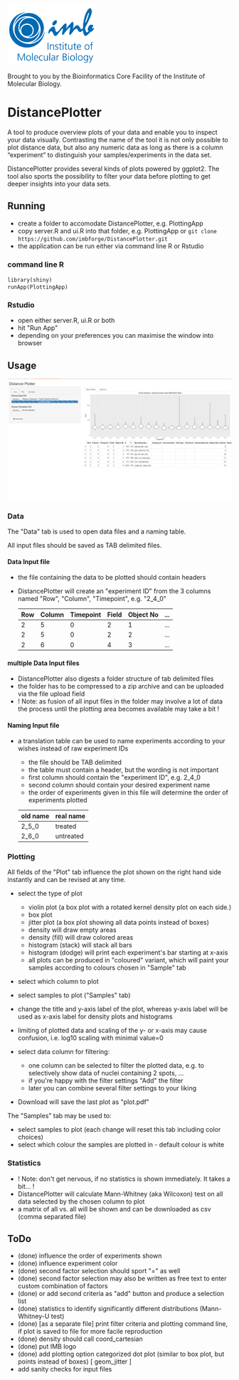 ![IMB_logo](figures/IMB_logo.png "IMB logo")

Brought to you by the Bioinformatics Core Facility of the Institute of Molecular Biology.

# DistancePlotter #

A tool to produce overview plots of your data and enable you to inspect your data visually. Contrasting the name of the tool it is not only possible to plot distance data, but also any numeric data as long as there is a column “experiment” to distinguish your samples/experiments in the data set.

DistancePlotter provides several kinds of plots powered by ggplot2. The tool also sports the possibility to filter your data before plotting to get deeper insights into your data sets.

## Running ##

- create a folder to accomodate DistancePlotter, e.g. PlottingApp
- copy server.R and ui.R into that folder, e.g. PlottingApp or `git clone https://github.com/imbforge/DistancePlotter.git`
- the application can be run either via command line R or Rstudio

### command line R ###
    library(shiny)
    runApp(PlottingApp)


### Rstudio ###
- open either server.R, ui.R or both
- hit "Run App"
- depending on your preferences you can maximise the window into browser

## Usage ##

![screenshot_mainwindow](figures/main_window_v2.png "Main Window 1")

### Data ###
The "Data" tab is used to open data files and a naming table.

All input files should be saved as TAB delimited files.

#### Data Input file ####

- the file containing the data to be plotted should contain headers
- DistancePlotter will create an "experiment ID" from the 3 columns named "Row", "Column", "Timepoint", e.g. "2_4_0"

    |Row|Column|Timepoint|Field|Object No| ... |
    |---|------|---------|-----|---------|-----|
    |2  |5     |0        |2    |1        | ... |
    |2  |5     |0        |2    |2        | ... |
    |2  |6     |0        |4    |3        | ... |

#### multiple Data Input files ####

- DistancePlotter also digests a folder structure of tab delimited files
- the folder has to be compressed to a zip archive and can be uploaded via the file upload field
- ! Note: as fusion of all input files in the folder may involve a lot of data the process until the plotting area becomes available may take a bit !

#### Naming Input file ####

- a translation table can be used to name experiments according to your wishes instead of raw experiment IDs

    - the file should be TAB delimited
    - the table must contain a header, but the wording is not important
    - first column should contain the "experiment ID", e.g. 2_4_0
    - second column should contain your desired experiment name
    - the order of experiments given in this file will determine the order of experiments plotted

    | old name | real name |
    |----------|-----------|
    |  2_5_0   | treated   |
    |  2_6_0   | untreated |


### Plotting ###
All fields of the "Plot" tab influence the plot shown on the right hand side instantly and can be revised at any time.

- select the type of plot
    - violin plot (a box plot with a rotated kernel density plot on each side.)
    - box plot
    - jitter plot (a box plot showing all data points instead of boxes)
    - density will draw empty areas
    - density (fill) will draw colored areas
    - histogram (stack) will stack all bars
    - histogram (dodge) will print each experiment's bar starting at x-axis
    - all plots can be produced in "coloured" variant, which will paint your samples according to colours chosen in "Sample" tab

- select which column to plot
- select samples to plot ("Samples" tab)


- change the title and y-axis label of the plot, whereas y-axis label will be used as x-axis label for density plots and histograms
- limiting of plotted data and scaling of the y- or x-axis may cause confusion, i.e. log10 scaling with minimal value=0
- select data column for filtering:
    - one column can be selected to filter the plotted data, e.g. to selectively show data of nuclei containing 2 spots, ...
    - if you're happy with the filter settings "Add" the filter 
    - later you can combine several filter settings to your liking
- Download will save the last plot as "plot.pdf"

The "Samples" tab may be used to:

- select samples to plot (each change will reset this tab including color choices)
- select which colour the samples are plotted in - default colour is white

### Statistics ###

- ! Note: don't get nervous, if no statistics is shown immediately. It takes a bit... !
- DistancePlotter will calculate Mann-Whitney (aka Wilcoxon) test on all data selected by the chosen column to plot
- a matrix of all vs. all will be shown and can be downloaded as csv (comma separated file)

## ToDo ##
- (done) influence the order of experiments shown
- (done) influence experiment color
- (done) second factor selection should sport "=" as well
- (done) second factor selection may also be written as free text to enter custom combination of factors
- (done) or add second criteria as "add" button and produce a selection list
- (done) statistics to identify significantly different distributions (Mann-Whitney-U test)
- (done) [as a separate file] print filter criteria and plotting command line, if plot is saved to file for more facile reproduction
- (done) density should call coord_cartesian
- (done) put IMB logo 
- (done) add plotting option categorized dot plot (similar to box plot, but points instead of boxes) [ geom_jitter ]
- add sanity checks for input files
